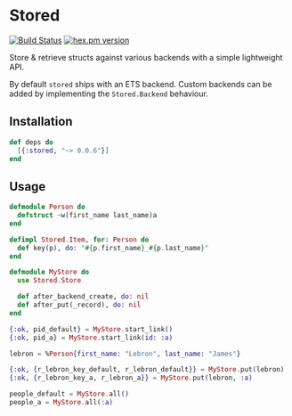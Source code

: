 # Stored

[![Build Status](https://github.com/rupurt/stored/workflows/test/badge.svg?branch=master)](https://github.com/rupurt/stored/actions?query=workflow%3Atest)
[![hex.pm version](https://img.shields.io/hexpm/v/stored.svg?style=flat)](https://hex.pm/packages/stored)

Store & retrieve structs against various backends with a simple lightweight API.

By default `stored` ships with an ETS backend. Custom backends can be added by implementing the `Stored.Backend` behaviour.

## Installation

```elixir
def deps do
  [{:stored, "~> 0.0.6"}]
end
```

## Usage

```elixir
defmodule Person do
  defstruct ~w(first_name last_name)a
end

defimpl Stored.Item, for: Person do
  def key(p), do: "#{p.first_name}_#{p.last_name}"
end

defmodule MyStore do
  use Stored.Store

  def after_backend_create, do: nil
  def after_put(_record), do: nil
end

{:ok, pid_default} = MyStore.start_link()
{:ok, pid_a} = MyStore.start_link(id: :a)

lebron = %Person{first_name: "Lebron", last_name: "James"}

{:ok, {r_lebron_key_default, r_lebron_default}} = MyStore.put(lebron)
{:ok, {r_lebron_key_a, r_lebron_a}} = MyStore.put(lebron, :a)

people_default = MyStore.all()
people_a = MyStore.all(:a)
```

